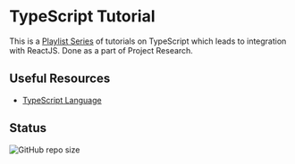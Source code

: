 # TypeScript Tutorial

This is a [Playlist Series](https://www.youtube.com/playlist?list=PL0Zuz27SZ-6NS8GXt5nPrcYpust89zq_b) of tutorials on TypeScript which leads to integration with ReactJS. Done as a part of Project Research.

## Useful Resources

- [TypeScript Language](https://www.typescriptlang.org/)

## Status

![GitHub repo size](https://img.shields.io/github/repo-size/ADolbyB/react-typescript?logo=github)